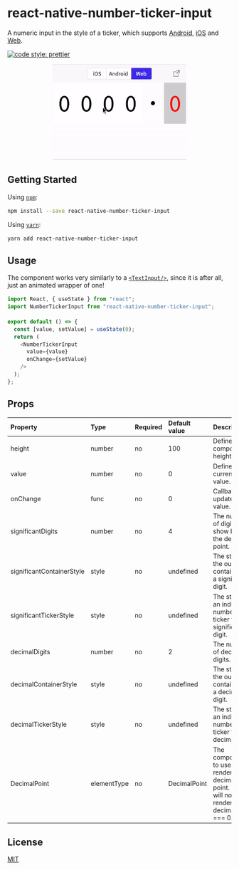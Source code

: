 # react-native-number-ticker-input
A numeric input in the style of a ticker, which supports [Android](https://developer.android.com/), [iOS](https://developer.apple.com/) and [Web](https://github.com/necolas/react-native-web).

<a href="#badge">
  <img alt="code style: prettier" src="https://img.shields.io/badge/code_style-prettier-ff69b4.svg?style=flat-square">
</a>

<p align="center">
  <img alt="react-native-number-ticker-input" src="./public/demo.gif" />
</p>

## Getting Started

Using [`npm`]():

```bash
npm install --save react-native-number-ticker-input
```

Using [`yarn`]():

```bash
yarn add react-native-number-ticker-input
```

## Usage

The component works very similarly to a [`<TextInput/>`](https://reactnative.dev/docs/textinput), since it is after all, just an animated wrapper of one!

```javascript
import React, { useState } from "react";
import NumberTickerInput from "react-native-number-ticker-input";

export default () => {
  const [value, setValue] = useState(0);
  return (
    <NumberTickerInput
      value={value}
      onChange={setValue}
    />
  );
};
```

## Props

Property | Type | Required | Default value | Description
:--- | :--- | :--- | :--- | :---
height|number|no|100| Defines the component height.
value|number|no|0| Defines the current value.
onChange|func|no|0| Callback to update the value.
significantDigits|number|no|4| The number of digits to show before the decimal point.
significantContainerStyle|style|no|undefined| The style of the outer container for a significant digit.
significantTickerStyle|style|no|undefined| The style of an individual number ticker for a significant digit.
decimalDigits|number|no|2| The number of decimal digits.
decimalContainerStyle|style|no|undefined| The style of the outer container for a decimal digit.
decimalTickerStyle|style|no|undefined| The style of an individual number ticker for a decimal digit.
DecimalPoint|elementType|no|DecimalPoint|The component to use when rendering the decimal point. This will not be rendered if decimalDigits === 0.

## License
[MIT](https://opensource.org/licenses/MIT)
